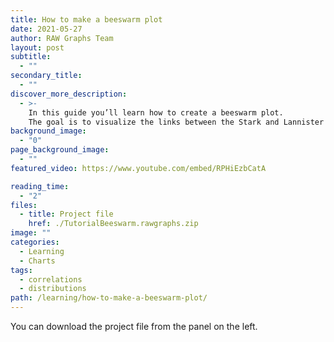 ```yaml
---
title: How to make a beeswarm plot
date: 2021-05-27
author: RAW Graphs Team
layout: post
subtitle:
  - ""
secondary_title:
  - ""
discover_more_description:
  - >-
    In this guide you’ll learn how to create a beeswarm plot.
    The goal is to visualize the links between the Stark and Lannister houses in the series Game of Thrones.
background_image:
  - "0"
page_background_image:
  - ""
featured_video: https://www.youtube.com/embed/RPHiEzbCatA

reading_time:
  - "2"
files:
  - title: Project file
    href: ./TutorialBeeswarm.rawgraphs.zip
image: ""
categories:
  - Learning
  - Charts
tags:
  - correlations
  - distributions
path: /learning/how-to-make-a-beeswarm-plot/
---
```


You can download the project file from the panel on the left.
